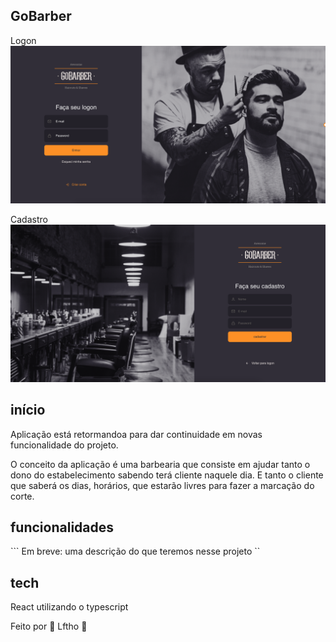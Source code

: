 ## GoBarber

Logon <br>
<img src="https://github.com/Lftho/gobarber-web/blob/master/src/assets/app-assets/tela-02.png" alt="logon" />

Cadastro <br>
<img src="https://github.com/Lftho/gobarber-web/blob/master/src/assets/app-assets/tela-03.png" alt="cadastro" /> 

## início

Aplicação está retormandoa para dar continuidade em novas funcionalidade do projeto.

O conceito da aplicação é uma barbearia que consiste em ajudar tanto o dono do estabelecimento sabendo terá cliente naquele dia. 
E tanto o cliente que saberá os dias, horários, que estarão livres para fazer a marcação do corte.

## funcionalidades

``` Em breve: uma descrição do que teremos nesse projeto ``

## tech

React utilizando o typescript


Feito por 💜 Lftho :wave:

